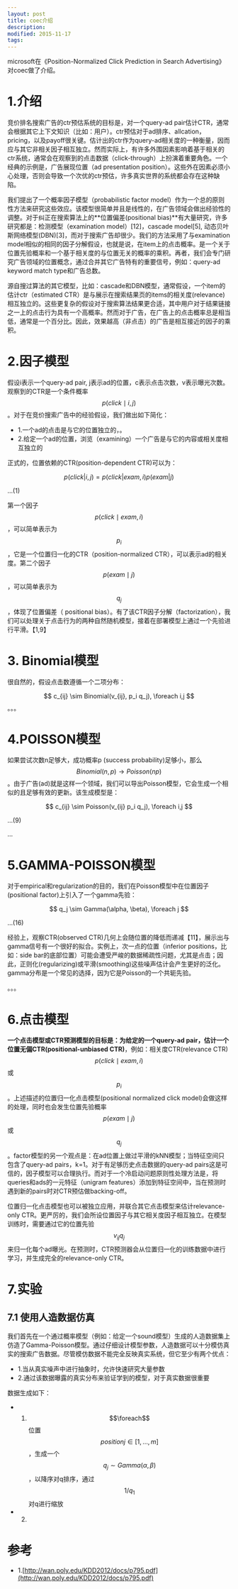 ```yaml
---
layout: post
title: coec介绍
description: 
modified: 2015-11-17
tags: 
---
```


microsoft在《Position-Normalized Click Prediction in Search Advertising》对coec做了介绍。

# 1.介绍

竞价排名搜索广告的ctr预估系统的目标是，对一个query-ad pair估计CTR，通常会根据其它上下文知识（比如：用户）。ctr预估对于ad排序、allcation，pricing，以及payoff很关键。估计出的ctr作为query-ad相关度的一种衡量，因而应与其它非相关因子相互独立。然而实际上，有许多外围因素影响着基于相关的ctr系统，通常会在观察到的点击数据（click-through）上扮演着重要角色。一个经典的示例是，广告展现位置（ad presentation position）。这些外在因素必须小心处理，否则会导致一个次优的ctr预估，许多真实世界的系统都会存在这种缺陷。

我们提出了一个概率因子模型（probabilistic factor model）作为一个总的原则性方法来研究这些效应。该模型很简单并且是线性的，在广告领域会做出经验性的调整。对于纠正在搜索算法上的**位置偏差(positional bias)**有大量研究，许多研究都是：检测模型（examination model）[12]，cascade model[5], 动态贝叶斯网络模型(DBN)[3]，而对于搜索广告却很少。我们的方法采用了与examination model相似的相同的因子分解假设，也就是说，在item上的点击概率。是一个关于位置先验概率和一个基于相关度的与位置无关的概率的乘积。再者，我们会专门研究广告领域的位置概念，通过合并其它广告特有的重要信号，例如：query-ad keyword match type和广告总数。

源自搜过算法的其它模型，比如：cascade和DBN模型，通常假设，一个item的估计ctr（estimated CTR）是与展示在搜索结果页的items的相关度(relevance)相互独立的。这些更复杂的假设对于搜索算法结果更合适，其中用户对于结果链接之一上的点击行为具有一个高概率。然而对于广告，在广告上的点击概率总是相当低，通常是一个百分比。因此，效果越高（非点击）的广告是相互接近的因子的乘积。

# 2.因子模型

假设i表示一个query-ad pair, j表示ad的位置，c表示点击次数，v表示曝光次数。观察到的CTR是一个条件概率 $$p(click \mid i,j)$$。对于在竞价搜索广告中的经验假设，我们做出如下简化：

- 1.一个ad的点击是与它的位置独立的，。
- 2.给定一个ad的位置，浏览（examining）一个广告是与它的内容或相关度相互独立的

正式的，位置依赖的CTR(position-dependent CTR)可以为：

$$
p(click | i,j) = p(click | exam, i) p(exam | j)
$$

...(1)

第一个因子 $$p(click \mid exam, i)$$，可以简单表示为$$p_i$$，它是一个位置归一化的CTR（position-normalized CTR），可以表示ad的相关度。第二个因子 $$p(exam \mid j)$$，可以简单表示为$$q_j$$，体现了位置偏差（ positional bias）。有了该CTR因子分解（factorization），我们可以处理关于点击行为的两种自然随机模型，接着在部署模型上通过一个先验进行平滑。【1,9】

# 3. Binomial模型

很自然的，假设点击数遵循一个二项分布：

$$
c_{ij} \sim Binomial(v_{ij}, p_i q_j),  \foreach i,j
$$
。。。

# 4.POISSON模型

如果尝试次数n足够大，成功概率p (success probability)足够小，那么$$Binomial(n,p) \rightarrow Poisson(np)$$。由于广告(ad)就是这样一个领域，我们可以导出Poisson模型，它会生成一个相似的且足够有效的更新。该生成模型是：

$$
c_{ij} \sim Poisson(v_{ij} p_i q_j), \foreach i,j
$$

...(9)

...

# 5.GAMMA-POISSON模型

对于empirical和regularization的目的，我们在Poisson模型中在位置因子(positional factor)上引入了一个gamma先验：

$$
q_j \sim Gamma(\alpha, \beta), \foreach j
$$

...(16)

经验上，观察CTR(observed CTR)几何上会随位置的降低而递减【11】，展示出与gamma信号有一个很好的拟合。实例上，次一点的位置（inferior positions，比如：side bar的底部位置）可能会遭受严峻的数据稀疏性问题，尤其是点击；因此，正则化(regularizing)或平滑(smoothing)这些噪声估计会产生更好的泛化。gamma分布是一个常见的选择，因为它是Poisson的一个共轭先验。

。。。

# 6.点击模型

**一个点击模型或CTR预测模型的目标是：为给定的一个query-ad pair，估计一个位置无偏CTR(positional-unbiased CTR)**，例如：相关度CTR(relevance CTR) $$p(click \mid exam,i)$$或$$p_i$$。上述描述的位置归一化点击模型(positional
normalized click model)会做这样的处理，同时也会发生位置先验概率 $$p(exam \mid j)$$或 $$q_j$$。factor模型的另一个观点是：在ad位置上做过平滑的kNN模型；当特征空间只包含了query-ad pairs，k=1。对于有足够历史点击数据的query-ad pairs这是可信的，因子模型可以合理执行。而对于一个冷启动问题原则性处理方法是，将queries和ads的一元特征（unigram features）添加到特征空间中，当在预测时遇到新的pairs时对CTR预估做backing-off。

位置归一化点击模型也可以被独立应用，并联合其它点击模型来估计relevance-only CTR。更严厉的，我们会所设位置因子与其它相关度因子相互独立。在模型训练时，需要通过它的位置先验$$v_{ij} q_j$$来归一化每个ad曝光。在预测时，CTR预测器会从位置归一化的训练数据中进行学习，并生成完全的relevance-only CTR。

# 7.实验

## 7.1 使用人造数据仿真

我们首先在一个通过概率模型（例如：给定一个sound模型）生成的人造数据集上仿造了Gamma-Poisson模型。通过仔细设计模型参数，人造数据可以十分模仿真实的搜索广告数据。尽管模仿数据不能完全反映真实系统，但它至少有两个优点：

- 1.当从真实噪声中进行抽象时，允许快速研究大量参数
- 2.通过该数据曝露的真实分布来验证学到的模型，对于真实数据很重要

数据生成如下：

- 1. $$\foreach$$ 位置 $$position j \in [1,...,m]$$，生成一个$$q_j \sim Gamma(\alpha,\beta)$$，以降序对q排序，通过$$1/q_1$$对q进行缩放
- 2.


# 参考

- 1.[http://wan.poly.edu/KDD2012/docs/p795.pdf](http://wan.poly.edu/KDD2012/docs/p795.pdf)
